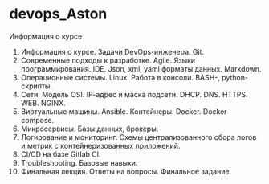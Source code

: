 # devops_Aston

Информация о курсе
1. Информация о курсе. Задачи DevOps-инженера. Git.
2. Современные подходы к разработке. Agile. Языки программирования. IDE.
Json, xml, yaml форматы данных. Markdown.
3. Операционные системы. Linux. Работа в консоли. BASH-, python-скрипты.
4. Сети. Модель OSI. ІР-адрес и маска подсети. DHCP. DNS. HTTPS. WEB.
NGINX.
5. Виртуальные машины. Ansible.
Контейнеры. Docker. Docker-compose.
7. Микросервисы. Базы данных, брокеры.
8. Логирование и мониторинг. Схемы централизованного сбора логов и метрик с контейнеризованных приложений.
9. CI/CD на базе Gitlab Cl.
10. Troubleshooting. Базовые навыки.
11. Финальная лекция. Ответы на вопросы. Финальное задание.
